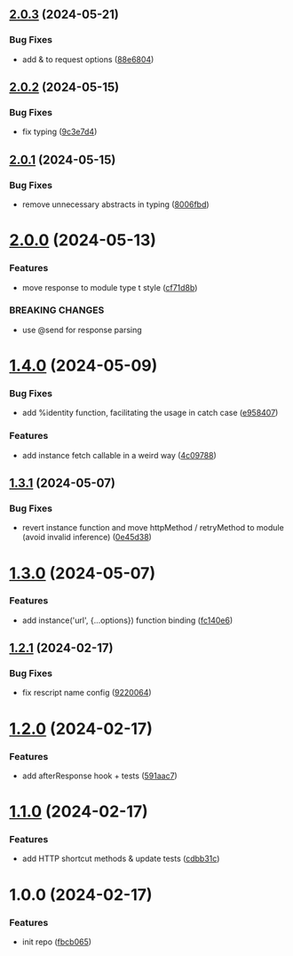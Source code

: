## [2.0.3](https://github.com/DCKT/rescript-ky/compare/v2.0.2...v2.0.3) (2024-05-21)


### Bug Fixes

* add  &  to request options ([88e6804](https://github.com/DCKT/rescript-ky/commit/88e6804e7d197e7ff6bf96f4bec4f3a94eced305))

## [2.0.2](https://github.com/DCKT/rescript-ky/compare/v2.0.1...v2.0.2) (2024-05-15)


### Bug Fixes

* fix typing ([9c3e7d4](https://github.com/DCKT/rescript-ky/commit/9c3e7d481175c36fba76d00daeecaca13dc8b351))

## [2.0.1](https://github.com/DCKT/rescript-ky/compare/v2.0.0...v2.0.1) (2024-05-15)


### Bug Fixes

* remove unnecessary abstracts in typing ([8006fbd](https://github.com/DCKT/rescript-ky/commit/8006fbd5a42baef1e452e5dc5ecc92ce45a8584f))

# [2.0.0](https://github.com/DCKT/rescript-ky/compare/v1.4.0...v2.0.0) (2024-05-13)


### Features

* move response to module type t style ([cf71d8b](https://github.com/DCKT/rescript-ky/commit/cf71d8b8509b57e9c792dd5f4bcc5c2ef6b68a5a))


### BREAKING CHANGES

* use @send for response parsing

# [1.4.0](https://github.com/DCKT/rescript-ky/compare/v1.3.1...v1.4.0) (2024-05-09)


### Bug Fixes

* add  %identity function, facilitating the usage in catch case ([e958407](https://github.com/DCKT/rescript-ky/commit/e9584075577af9a382a69c22ef25ff250c8c89e8))


### Features

* add instance fetch callable in a weird way ([4c09788](https://github.com/DCKT/rescript-ky/commit/4c09788e8df5cc858a24ea114447ca18ed0c8cf9))

## [1.3.1](https://github.com/DCKT/rescript-ky/compare/v1.3.0...v1.3.1) (2024-05-07)


### Bug Fixes

* revert instance function and move httpMethod / retryMethod to module (avoid invalid inference) ([0e45d38](https://github.com/DCKT/rescript-ky/commit/0e45d3899141895babe9f0c137812b3606fe3e67))

# [1.3.0](https://github.com/DCKT/rescript-ky/compare/v1.2.1...v1.3.0) (2024-05-07)


### Features

* add instance('url', {...options}) function binding ([fc140e6](https://github.com/DCKT/rescript-ky/commit/fc140e6ee6e506720403fdf6310d47c84c5f029e))

## [1.2.1](https://github.com/DCKT/rescript-ky/compare/v1.2.0...v1.2.1) (2024-02-17)


### Bug Fixes

* fix rescript name config ([9220064](https://github.com/DCKT/rescript-ky/commit/92200643c3854ea684403270ce8da9cb257c9089))

# [1.2.0](https://github.com/DCKT/rescript-ky/compare/v1.1.0...v1.2.0) (2024-02-17)


### Features

* add afterResponse hook + tests ([591aac7](https://github.com/DCKT/rescript-ky/commit/591aac740ad3a8129486b97c8d95acaab093a2d4))

# [1.1.0](https://github.com/DCKT/rescript-ky/compare/v1.0.0...v1.1.0) (2024-02-17)


### Features

* add HTTP shortcut methods & update tests ([cdbb31c](https://github.com/DCKT/rescript-ky/commit/cdbb31c0c968c5402a6fcdc47e49d6af11856350))

# 1.0.0 (2024-02-17)


### Features

* init repo ([fbcb065](https://github.com/DCKT/rescript-ky/commit/fbcb065d2ce50e3883f3c57e4baf1c58ce7d1b16))
